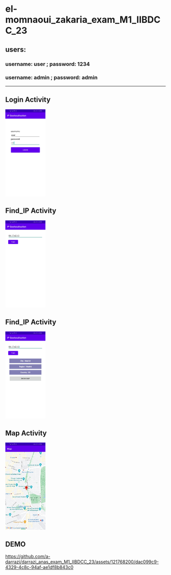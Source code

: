 # el-momnaoui_zakaria_exam_M1_IIBDCC_23

## users:
### username: user ; password: 1234
### username: admin ; password: admin
<hr>

## Login Activity
<img src="https://github.com/a-darrazi/darrazi_anas_exam_M1_IIBDCC_23/blob/master/captures/login.jpg" width="25%">

## Find_IP Activity
<img src="https://github.com/a-darrazi/darrazi_anas_exam_M1_IIBDCC_23/blob/master/captures/find_ip.jpg" width="25%">

## Find_IP Activity
<img src="https://github.com/a-darrazi/darrazi_anas_exam_M1_IIBDCC_23/blob/master/captures/ip_data.jpg" width="25%">

## Map Activity
<img src="https://github.com/a-darrazi/darrazi_anas_exam_M1_IIBDCC_23/blob/master/captures/map.jpg" width="25%">

## DEMO

https://github.com/a-darrazi/darrazi_anas_exam_M1_IIBDCC_23/assets/121768200/dac099c9-4329-4c8c-94af-ae1df8b843c0



